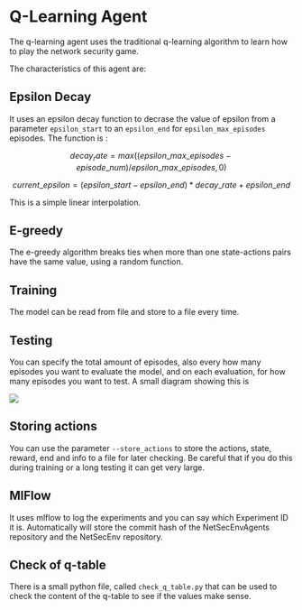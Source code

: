 # Q-Learning Agent

The q-learning agent uses the traditional q-learning algorithm to learn how to play the network security game.

The characteristics of this agent are:

## Epsilon Decay
It uses an epsilon decay function to decrase the value of epsilon from a parameter `epsilon_start` to an `epsilon_end` for `epsilon_max_episodes` episodes. The function is :
    
  
  ```math
  decay_rate = max((epsilon\_max\_episodes - episode\_num) / epsilon\_max\_episodes, 0)
  ```

  ```math
  current\_epsilon = (epsilon\_start - epsilon\_end) * decay\_rate + epsilon\_end
  ```

This is a simple linear interpolation.

## E-greedy
The e-greedy algorithm breaks ties when more than one state-actions pairs have the same value, using a random function.

## Training
The model can be read from file and store to a file every time.

## Testing
You can specify the total amount of episodes, also every how many episodes you want to evaluate the model, and on each evaluation, for how many episodes you want to test. A small diagram showing this is

![](https://github.com/stratosphereips/NetSecGameAgents/blob/q-learning-improve/docs/training-testing-diagram.png)

## Storing actions
You can use the parameter `--store_actions` to store the actions, state, reward, end and info to a file for later checking. Be careful that if you do this during training or a long testing it can get very large.

## MlFlow
It uses mlflow to log the experiments and you can say which Experiment ID it is. Automatically will store the commit hash of the NetSecEnvAgents repository and the NetSecEnv repository.

## Check of q-table
There is a small python file, called `check_q_table.py` that can be used to check the content of the q-table to see if the values make sense.


